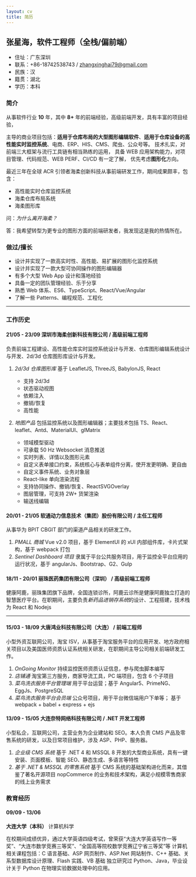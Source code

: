 ```yaml
---
layout: cv
title: 简历
---
```


## 张星海，软件工程师（全栈/偏前端）

- 住址：广东深圳
- 联系：+86-18742538743 / zhangxinghai79@gmail.com
- 民族：汉
- 籍贯：湖北
- 学历：本科

### 简介

从事软件行业 **10** 年，其中 **8+** 年的前端经验，高级前端开发，具有丰富的项目经验，

主导的商业项目包括：**适用于仓库布局的大型图形编辑软件**、**适用于仓库设备的高性能实时监控系统**、电商、ERP、HIS、CMS、爬虫、公众号等。 技术扎实，对前端三大框架与流行工具链有相当熟练的运用， 具备 WEB 应用架构能力，对项目管理、代码规范、WEB PERF、CI/CD 有一定了解， 优先考虑**图形化**方向。

最近三年在全球 ACR 引领者海柔创新科技从事前端研发工作，期间成果颇丰，包含：

- 高性能实时仓库监控系统
- 海柔仓库布局系统
- 海柔图形库

问：_为什么离开海柔？_

答：我希望转型为更专业的图形方面的前端研发者，我发现这是我的热情所在。

### 做过/擅长

- 设计并实现了一款高实时性、高性能、易扩展的图形化监控系统
- 设计并实现了一款大型可协同操作的图形编辑器
- 有多个大型 Web App 设计和落地经验
- 具备一定的团队管理经验、乐于分享
- 熟悉 Web 体系、ES6、TypeScript、React/Vue/Angular
- 了解一些 Patterns、编程规范、工程化

---

### 工作历史

#### 21/05 - 23/09 深圳市海柔创新科技有限公司 / 高级前端工程师

负责前端工程建设、高性能仓库实时监控系统设计与开发、仓库图形编辑系统设计与开发、2d/3d 仓库图形库设计与开发。

1. *2d/3d 仓库图形库* 基于 LeafletJS, ThreeJS, BabylonJS, React

   - 支持 2d/3d
   - 状态驱动视图
   - 依赖注入
   - 撤销/恢复
   - 高性能

2. *地图产品* 包括监控系统以及图形编辑器；主要技术包括 TS、React、leaflet、Antd、MaterialUI、glMatrix

   - 领域模型驱动
   - 可承载 50 Hz Websocket 消息推送
   - 实时列表、详情以及图形元素
   - 自定义表单接口约束，系统核心与表单组件分离，使开发更明确、更自由
   - 自定义事件系统、业务对象层
   - React-like 单向渲染流程
   - 支持协同操作、撤销/恢复、ReactSVGOverlay
   - 图层管理，可支持 2W+ 货架渲染
   - 输送线编辑

#### 20/01 - 21/05 **软通动力信息技术（集团）股份有限公司** / 主任工程师

从事华为 BPIT CBGIT 部门的渠道产品相关的研发工作。

1. _PMALL 商城_ Vue v2.0 项目，基于 ElementUI 的 xUI 内部组件库，卡片式架构，基于 webpack 打包
2. _Sentinel Dashboard 项目_ 隶属于平台公共服务项目，用于监控全平台应用的运行状况，基于 angularJs、Bootstrap、G2、Gulp

#### 18/11 - 20/01 **丽珠医药集团有限公司（深圳）** / 高级前端工程师

健康阿鹿，丽珠集团旗下品牌，全国连锁诊所，阿鹿云诊所是健康阿鹿独立打造的智慧医疗平台。在职期间，主要负责*新药品进销存系统*的设计、工程搭建，技术栈为 React 和 Nodejs

---

#### 15/03 - 18/09 **大唐鸿业科技有限公司（大连）** / 前端工程师

小型外资互联网公司，淘宝 ISV，从事基于淘宝服务平台的应用开发、地方政府相关项目以及美国医师资质认证系统相关研发，在职期间主导公司相关前端研发工作。

1. _OnGoing Monitor_ 持续监控医师资质认证信息，参与爬虫脚本编写
2. _店铺通_ 淘宝第三方服务，商家导流工具，PC 端项目，包含 6 个子项目
3. _菜鸟洗衣服务平台管理端_ 用于平台运营；基于 Angular5、PrimeNG、EggJs、PostgreSQL
4. _菜鸟洗衣服务平台会员端_ 公众号项目，用于平台微信端用户下单等； 基于 webpack + babel + express + ejs

#### 13/09 - 15/05 **大连奈特网络科技有限公司** / .NET 开发工程师

小型私企，互联网公司，主营业务为企业建站和 SEO。本人负责 CMS 产品及零售系统的研发，以及日常项目维护，涉及 ASP、PHP、服务器。

1. _企业级 CMS 系统_ 基于 .NET 4 和 MSSQL 8 开发的大型商业系统，具有一键安装、页面模板、智能 SEO、静态生成、多语言等特性
2. _基于 .NET & MSSQL 的零售系统_ 基于 CMS 系统的基础架构进化而来，其借鉴了著名开源项目 nopCommerce 的业务和技术架构，满足小规模零售商家的线上业务需求

### 教育经历

#### 09/09 - 13/06

**大连大学（本科）** 计算机科学

在校期间成绩优异，通过大学英语四级考试，曾荣获“大连大学英语写作一等奖”、“大连市数学竞赛三等奖”、“全国高等院校数学竞赛辽宁省三等奖”等 计算机相关课程包括：C 语言基础、ASP 网页制作、ASP.Net 网站制作、C++ 基础、关系型数据库设计原理、Flash 实践、VB 基础 独立研究过 Python、Java，毕业设计关于 Python 在物理实验数据处理中的应用。
